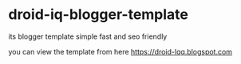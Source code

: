 # droid-iq-blogger-template
its blogger template simple fast and seo friendly

you can view the template from here
https://droid-lqq.blogspot.com
